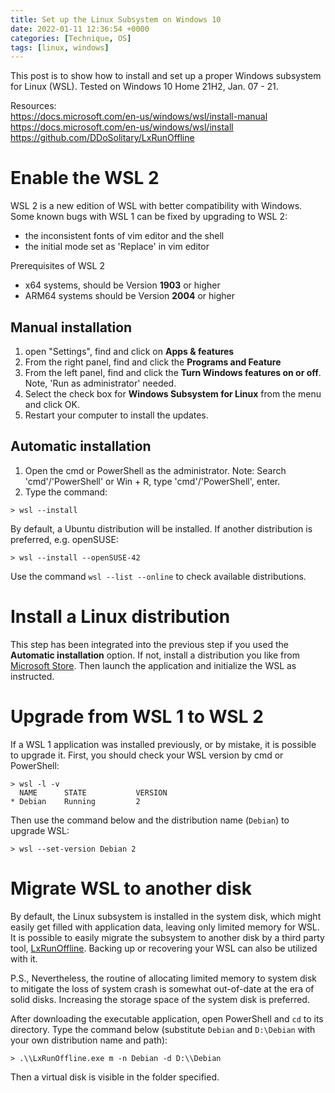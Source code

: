 ```yaml
---
title: Set up the Linux Subsystem on Windows 10
date: 2022-01-11 12:36:54 +0000
categories: [Technique, OS]
tags: [linux, windows]
---
```


This post is to show how to install and set up a proper Windows subsystem for Linux (WSL). Tested on Windows 10 Home 21H2, Jan. 07 - 21.

Resources:  
<https://docs.microsoft.com/en-us/windows/wsl/install-manual>  
<https://docs.microsoft.com/en-us/windows/wsl/install>  
<https://github.com/DDoSolitary/LxRunOffline>  

# Enable the WSL 2
WSL 2 is a new edition of WSL with better compatibility with Windows. Some known bugs with WSL 1 can be fixed by upgrading to WSL 2:

- the inconsistent fonts of vim editor and the shell  
- the initial mode set as 'Replace' in vim editor  

Prerequisites of WSL 2

- x64 systems, should be Version **1903** or higher  
- ARM64 systems should be Version **2004** or higher  

## Manual installation
1. open "Settings", find and click on **Apps & features**  
2. From the right panel, find and click the **Programs and Feature**  
3. From the left panel, find and click the **Turn Windows features on or off**. Note, 'Run as administrator' needed.  
4. Select the check box for **Windows Subsystem for Linux** from the menu and click OK.  
5. Restart your computer to install the updates.  

## Automatic installation
1. Open the cmd or PowerShell as the administrator. Note: Search 'cmd'/'PowerShell' or Win + R, type 'cmd'/'PowerShell', enter.  
2. Type the command:  

``` console
> wsl --install
```

By default, a Ubuntu distribution will be installed. If another distribution is preferred, e.g. openSUSE: 

``` console
> wsl --install --openSUSE-42
```

Use the command `wsl --list --online` to check available distributions. 

# Install a Linux distribution
This step has been integrated into the previous step if you used the **Automatic installation** option. If not, install a distribution you like from [Microsoft Store](https://www.microsoft.com/en-gb/store/apps/windows). Then launch the application and initialize the WSL as instructed. 

# Upgrade from WSL 1 to WSL 2
If a WSL 1 application was installed previously, or by mistake, it is possible to upgrade it. First, you should check your WSL version by cmd or PowerShell: 

``` console
> wsl -l -v
  NAME      STATE           VERSION
* Debian    Running         2
```

Then use the command below and the distribution name (`Debian`) to upgrade WSL: 

``` console
> wsl --set-version Debian 2
```

# Migrate WSL to another disk
By default, the Linux subsystem is installed in the system disk, which might easily get filled with application data, leaving only limited memory for WSL. It is possible to easily migrate the subsystem to another disk by a third party tool, [LxRunOffline](https://github.com/DDoSolitary/LxRunOffline). Backing up or recovering your WSL can also be utilized with it. 

P.S., Nevertheless, the routine of allocating limited memory to system disk to mitigate the loss of system crash is somewhat out-of-date at the era of solid disks. Increasing the storage space of the system disk is preferred. 

After downloading the executable application, open PowerShell and `cd` to its directory. Type the command below (substitute `Debian` and `D:\Debian` with your own distribution name and path): 

``` console
> .\\LxRunOffline.exe m -n Debian -d D:\\Debian
```

Then a virtual disk is visible in the folder specified. 
